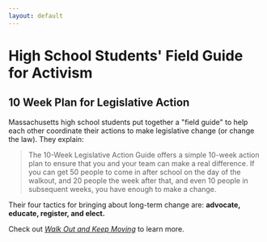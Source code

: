```yaml
---
layout: default
---
```


High School Students' Field Guide for Activism
=================
10 Week Plan for Legislative Action
---------------

Massachusetts high school students put together a "field guide" to help each other coordinate their actions to make legislative change (or change the law). They explain:

> The 10-Week Legislative Action Guide offers a simple 10-week action plan to ensure that you and your team can make a real difference. If you can get 50 people to come in after school on the day of the walkout, and 20 people the week after that, and even 10 people in subsequent weeks, you have enough to make a change.

Their four tactics for bringing about long-term change are: **advocate, educate, register, and elect.**

Check out [*Walk Out and Keep Moving*](https://drive.google.com/file/d/1Io_i1kCYeOvGIEWT1qXMGtcwbXmQ-l_j/view) to learn more.
